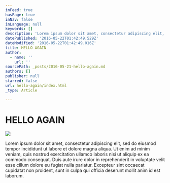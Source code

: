 ```yaml
---
inFeed: true
hasPage: true
inNav: false
inLanguage: null
keywords: []
description: 'Lorem ipsum dolor sit amet, consectetur adipiscing elit, sed do eiusmod tempor incididunt ut labore et dolore magna aliqua. Ut enim ad minim veniam, quis nostrud exercitation ullamco laboris nisi ut aliquip ex ea commodo consequat. Duis aute irure dolor in reprehenderit in voluptate velit esse cillum dolore eu fugiat nulla pariatur. Excepteur sint occaecat cupidatat non proident, sunt in culpa qui officia deserunt mollit anim id est laborum.'
datePublished: '2016-05-22T01:42:49.529Z'
dateModified: '2016-05-22T01:42:49.016Z'
title: HELLO AGAIN
author:
  - name: ''
    url: ''
sourcePath: _posts/2016-05-21-hello-again.md
authors: []
publisher: null
starred: false
url: hello-again/index.html
_type: Article

---
```

# HELLO AGAIN
![](https://the-grid-user-content.s3-us-west-2.amazonaws.com/71fc74f9-59ae-41d6-846a-824e8f3f402c.jpg)

Lorem ipsum dolor sit amet, consectetur adipiscing elit, sed do eiusmod tempor incididunt ut labore et dolore magna aliqua. Ut enim ad minim veniam, quis nostrud exercitation ullamco laboris nisi ut aliquip ex ea commodo consequat. Duis aute irure dolor in reprehenderit in voluptate velit esse cillum dolore eu fugiat nulla pariatur. Excepteur sint occaecat cupidatat non proident, sunt in culpa qui officia deserunt mollit anim id est laborum.